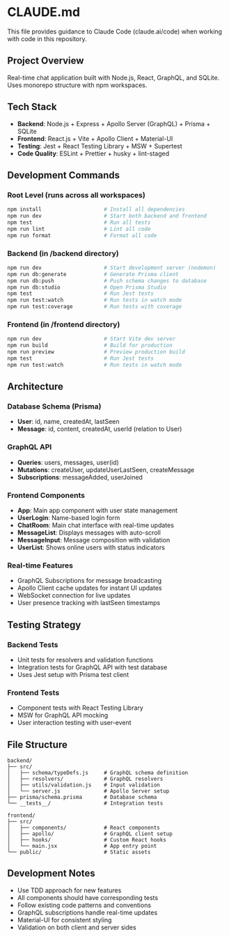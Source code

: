 # CLAUDE.md

This file provides guidance to Claude Code (claude.ai/code) when working with code in this repository.

## Project Overview

Real-time chat application built with Node.js, React, GraphQL, and SQLite. Uses monorepo structure with npm workspaces.

## Tech Stack

- **Backend**: Node.js + Express + Apollo Server (GraphQL) + Prisma + SQLite
- **Frontend**: React.js + Vite + Apollo Client + Material-UI
- **Testing**: Jest + React Testing Library + MSW + Supertest
- **Code Quality**: ESLint + Prettier + husky + lint-staged

## Development Commands

### Root Level (runs across all workspaces)
```bash
npm install                    # Install all dependencies
npm run dev                    # Start both backend and frontend
npm test                       # Run all tests
npm run lint                   # Lint all code
npm run format                 # Format all code
```

### Backend (in /backend directory)
```bash
npm run dev                    # Start development server (nodemon)
npm run db:generate            # Generate Prisma client
npm run db:push                # Push schema changes to database
npm run db:studio              # Open Prisma Studio
npm test                       # Run Jest tests
npm run test:watch             # Run tests in watch mode
npm run test:coverage          # Run tests with coverage
```

### Frontend (in /frontend directory)
```bash
npm run dev                    # Start Vite dev server
npm run build                  # Build for production
npm run preview                # Preview production build
npm test                       # Run Jest tests
npm run test:watch             # Run tests in watch mode
```

## Architecture

### Database Schema (Prisma)
- **User**: id, name, createdAt, lastSeen
- **Message**: id, content, createdAt, userId (relation to User)

### GraphQL API
- **Queries**: users, messages, user(id)
- **Mutations**: createUser, updateUserLastSeen, createMessage
- **Subscriptions**: messageAdded, userJoined

### Frontend Components
- **App**: Main app component with user state management
- **UserLogin**: Name-based login form
- **ChatRoom**: Main chat interface with real-time updates
- **MessageList**: Displays messages with auto-scroll
- **MessageInput**: Message composition with validation
- **UserList**: Shows online users with status indicators

### Real-time Features
- GraphQL Subscriptions for message broadcasting
- Apollo Client cache updates for instant UI updates
- WebSocket connection for live updates
- User presence tracking with lastSeen timestamps

## Testing Strategy

### Backend Tests
- Unit tests for resolvers and validation functions
- Integration tests for GraphQL API with test database
- Uses Jest setup with Prisma test client

### Frontend Tests
- Component tests with React Testing Library
- MSW for GraphQL API mocking
- User interaction testing with user-event

## File Structure
```
backend/
├── src/
│   ├── schema/typeDefs.js     # GraphQL schema definition
│   ├── resolvers/             # GraphQL resolvers
│   ├── utils/validation.js    # Input validation
│   └── server.js              # Apollo Server setup
├── prisma/schema.prisma       # Database schema
└── __tests__/                 # Integration tests

frontend/
├── src/
│   ├── components/            # React components
│   ├── apollo/                # GraphQL client setup
│   ├── hooks/                 # Custom React hooks
│   └── main.jsx               # App entry point
└── public/                    # Static assets
```

## Development Notes

- Use TDD approach for new features
- All components should have corresponding tests
- Follow existing code patterns and conventions
- GraphQL subscriptions handle real-time updates
- Material-UI for consistent styling
- Validation on both client and server sides